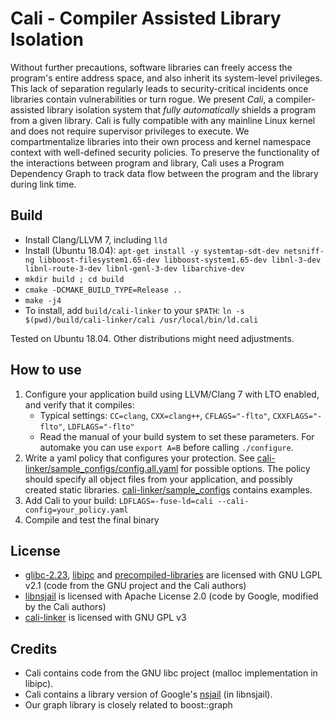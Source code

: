 Cali - Compiler Assisted Library Isolation
==========================================

Without further precautions, software libraries can freely access the program's entire address space, and also inherit its system-level privileges.
This lack of separation regularly leads to security-critical incidents once libraries contain vulnerabilities or turn rogue.
We present *Cali*, a compiler-assisted library isolation system that *fully automatically* shields a program from a given library.
Cali is fully compatible with any mainline Linux kernel and does not require supervisor privileges to execute.
We compartmentalize libraries into their own process and kernel namespace context with well-defined security policies.
To preserve the functionality of the interactions between program and library, Cali uses a Program Dependency Graph to track data flow between the program and the library during link time.


Build
-----
- Install Clang/LLVM 7, including `lld`
- Install (Ubuntu 18.04): `apt-get install -y systemtap-sdt-dev netsniff-ng libboost-filesystem1.65-dev libboost-system1.65-dev libnl-3-dev libnl-route-3-dev libnl-genl-3-dev libarchive-dev`
- `mkdir build ; cd build` 
- `cmake -DCMAKE_BUILD_TYPE=Release ..`
- `make -j4`
- To install, add `build/cali-linker` to your `$PATH`: `ln -s $(pwd)/build/cali-linker/cali /usr/local/bin/ld.cali`

Tested on Ubuntu 18.04. Other distributions might need adjustments.


How to use
----------

1. Configure your application build using LLVM/Clang 7 with LTO enabled, and verify that it compiles:
   - Typical settings: `CC=clang`, `CXX=clang++`, `CFLAGS="-flto"`, `CXXFLAGS="-flto"`, `LDFLAGS="-flto"`
   - Read the manual of your build system to set these parameters. 
     For automake you can use `export A=B` before calling `./configure`. 
2. Write a yaml policy that configures your protection. See [cali-linker/sample_configs/config.all.yaml](cali-linker/sample_configs/config.all.yaml) 
   for possible options.
   The policy should specify all object files from your application, and possibly created static libraries.
   [cali-linker/sample_configs](cali-linker/sample_configs) contains examples.
3. Add Cali to your build: `LDFLAGS=-fuse-ld=cali --cali-config=your_policy.yaml`
4. Compile and test the final binary



License
-------
- [glibc-2.23](glibc-2.23), [libipc](libipc) and [precompiled-libraries](precompiled-libraries) are licensed with GNU LGPL v2.1 (code from the GNU project and the Cali authors)
- [libnsjail](libnsjail) is licensed with Apache License 2.0 (code by Google, modified by the Cali authors)
- [cali-linker](cali-linker) is licensed with GNU GPL v3



Credits
-------
- Cali contains code from the GNU libc project (malloc implementation in libipc). 
- Cali contains a library version of Google's [nsjail](https://github.com/google/nsjail) (in libnsjail).
- Our graph library is closely related to boost::graph 
